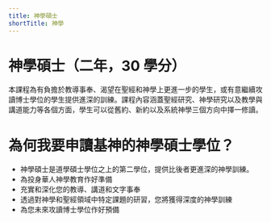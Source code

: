 ```yaml
---
title: 神學碩士
shortTitle: 神學
---
```


# 神學碩士（二年，30 學分）

本課程為有負擔於教導事奉、渴望在聖經和神學上更進一步的學生，或有意繼續攻讀博士學位的學生提供進深的訓練。課程內容涵蓋聖經研究、神學研究以及教學與講道能力等各個方面，學生可以從舊約、新約以及系統神學三個方向中擇一修讀。

# 為何我要申讀基神的神學碩士學位？

- 神學碩士是道學碩士學位之上的第二學位，提供比後者更進深的神學訓練。
- 為投身華人神學教育作好準備
- 充實和深化您的教導、講道和文字事奉
- 透過對神學和聖經領域中特定課題的研習，您將獲得深度的神學訓練
- 為您未來攻讀博士學位作好預備
